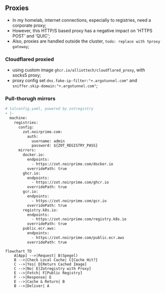 ## Proxies

- In my homelab, internet connections, especially to registries, need a corporate proxy;
- However, this HTTP/S based proxy has a negative impact on 'HTTPS POST' and 'QUIC';
- Also, proxies are handled outside the cluster, `todo: replace with tproxy gateway`;

### Cloudflared proxied

- using custom image `ghcr.io/alliottech/cloudflared_proxy`, with socks5 proxy;
- proxy config set `dns.fake-ip-filter:"+.argotunnel.com"` and `sniffer.skip-domain:"+.argotunnel.com"`;

### Pull-thorugh mirrors

```yaml
# talconfig.yaml, powered by zotregistry
- |-
  machine:
    registries:
      config:
        zot.noirprime.com:
          auth:
            username: admin
            password: ${ZOT_REGISTRY_PASS}
      mirrors:
        docker.io:
          endpoints:
            - https://zot.noirprime.com/docker.io
          overridePath: true
        ghcr.io:
          endpoints:
            - https://zot.noirprime.com/ghcr.io
          overridePath: true
        gcr.io:
          endpoints:
            - https://zot.noirprime.com/gcr.io
          overridePath: true
        registry.k8s.io:
          endpoints:
            - https://zot.noirprime.com/registry.k8s.io
          overridePath: true
        public.ecr.aws:
          endpoints:
            - https://zot.noirprime.com/public.ecr.aws
          overridePath: true
```

```mermaid
flowchart TD
    A[App] -->|Request| B(Spegel)
    B -->|Check Local Cache| C{Cache Hit?}
    C -->|Yes| D[Return Cached Image]
    C -->|No| E[Zotregistry with Proxy]
    E -->|Fetch| F[Public Registry]
    F -->|Response| E
    E -->|Cache & Return| B
    B -->|Deliver| A
```
